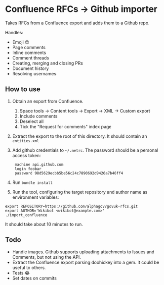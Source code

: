 # Confluence RFCs -> Github importer

Takes RFCs from a Confluence export and adds them to a Github repo.

Handles:

- Emoji :wink:
- Page comments
- Inline comments
- Comment threads
- Creating, merging and closing PRs
- Document history
- Resolving usernames

## How to use

1. Obtain an export from Confluence.
      1. Space tools -> Content tools -> Export -> XML -> Custom export
      2. Include comments
      3. Deselect all
      4. Tick the "Request for comments" index page
2. Extract the export to the root of this directory. It should contain an `entities.xml`
3. Add github credentials to `~/.netrc`. The password should be a personal access token:

        machine api.github.com
        login foobar
        password 98d5629ecbb5be56c24c7890692d9426a7b46ff4

4. Run `bundle install`
5. Run the tool, configuring the target repository and author name as environment variables:
```
export REPOSITORY=https://github.com/alphagov/govuk-rfcs.git
export AUTHOR='Wikibot <wikibot@example.com>'
./import_confluence
```

It should take about 10 minutes to run.

## Todo

- Handle images. Github supports uploading attachments to Issues and Comments, but not using the API.
- Extract the Confluence export parsing doohickey into a gem. It could be useful to others.
- Tests :joy:
- Set dates on commits

